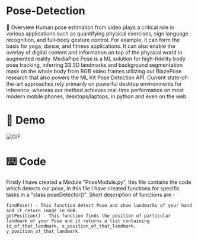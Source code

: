 # Pose-Detection

🤔 Overview Human pose estimation from video plays a critical role in various applications such as quantifying physical exercises, sign language recognition, and full-body gesture control. For example, it can form the basis for yoga, dance, and fitness applications. It can also enable the overlay of digital content and information on top of the physical world in augmented reality. MediaPipe Pose is a ML solution for high-fidelity body pose tracking, inferring 33 3D landmarks and background segmentation mask on the whole body from RGB video frames utilizing our BlazePose research that also powers the ML Kit Pose Detection API. Current state-of-the-art approaches rely primarily on powerful desktop environments for inference, whereas our method achieves real-time performance on most modern mobile phones, desktops/laptops, in python and even on the web.

# 📀 Demo
![GIF](Media-Demo/demo.gif)

# ⌨️ Code
Firstly I have created a Module "PoseModule.py", this file contains the code which detects our pose, in this file I have created functions for specific tasks in a "class poseDetector()". Short description of functions are -

    findPose() - This function detect Pose and show landmarks of your hand and it return image in RGB.
    getPosition() - This function finds the position of particular landmark of your Pose and it returns a list containing id_of_that_landmark, x_position_of_that_landmark, y_position_of_that_landmark.

